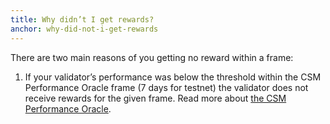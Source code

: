 ```yaml
---
title: Why didn’t I get rewards?
anchor: why-did-not-i-get-rewards
---
```


There are two main reasons of you getting no reward within a frame:

1. If your validator’s performance was below the threshold within the CSM Performance Oracle frame (7 days for testnet) the validator does not receive rewards for the given frame. Read more about [the CSM Performance Oracle](https://operatorportal.lido.fi/modules/community-staking-module#block-c6dc8d00f13243fcb17de3fa07ecc52c).
